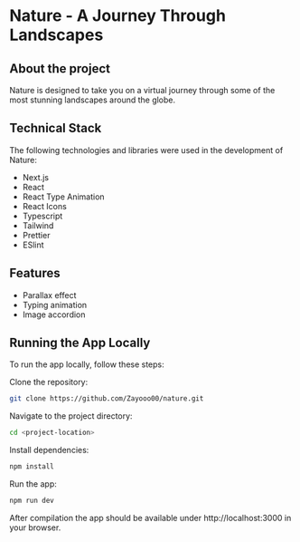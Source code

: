 # Nature - A Journey Through Landscapes

## About the project
Nature is designed to take you on a virtual journey through some of the most stunning landscapes around the globe.

## Technical Stack

The following technologies and libraries were used in the development of Nature:

- Next.js
- React
- React Type Animation
- React Icons
- Typescript
- Tailwind
- Prettier
- ESlint

## Features

- Parallax effect
- Typing animation
- Image accordion

## Running the App Locally

To run the app locally, follow these steps:

Clone the repository: 
```sh
git clone https://github.com/Zayooo00/nature.git
```
Navigate to the project directory: 
```sh
cd <project-location>
```
Install dependencies: 
```sh
npm install
```
Run the app: 
```sh
npm run dev
```
After compilation the app should be available under http://localhost:3000 in your browser.
